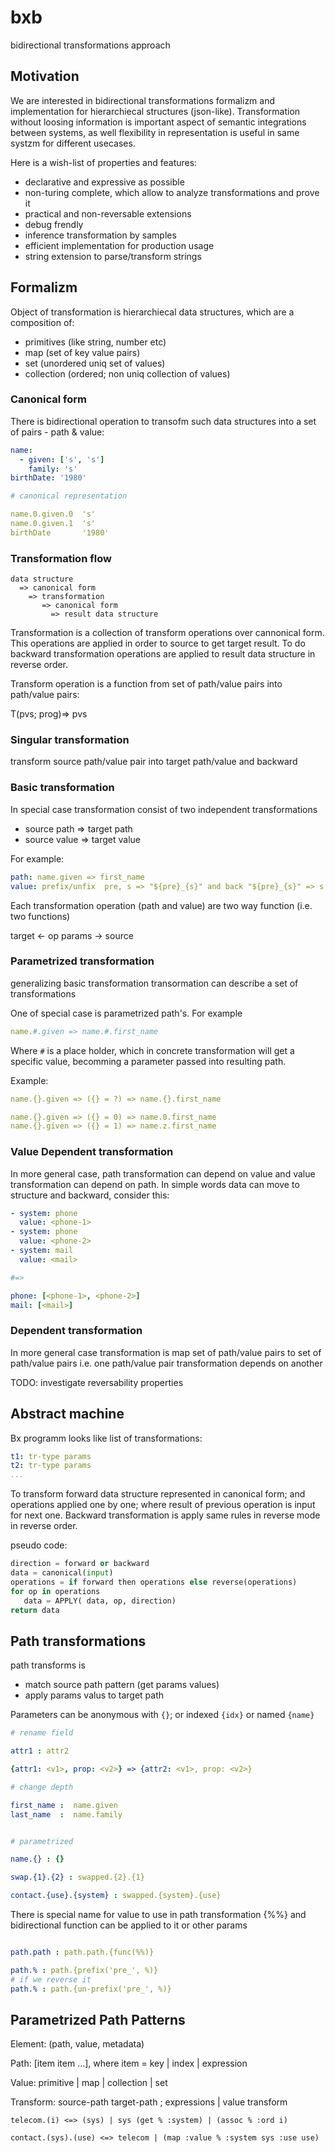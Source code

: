 # bxb

bidirectional transformations approach


## Motivation

We are interested in bidirectional transformations formalizm and implementation for
hierarchiecal structures (json-like). Transformation without loosing information is 
important aspect of semantic integrations between systems, as well flexibility in 
representation is useful in same systzm for different usecases.

Here is a wish-list of properties and features:

* declarative and expressive as possible
* non-turing complete, which allow to analyze transformations and prove it
* practical and non-reversable extensions
* debug frendly
* inference transformation by samples
* efficient implementation for production usage
* string extension to parse/transform strings



## Formalizm

Object of transformation is hierarchiecal data structures, which
are a composition of:

* primitives (like string, number etc)
* map (set of key value pairs)
* set (unordered uniq set of values)
* collection (ordered; non uniq collection of values)

### Canonical form

There is bidirectional operation to transofm such data 
structures into a set of pairs - path & value:


```yaml
name:
  - given: ['s', 's']
    family: 's'
birthDate: '1980'

# canonical representation

name.0.given.0  's'
name.0.given.1  's'
birthDate       '1980'
```

### Transformation flow

```
data structure 
  => canonical form 
    => transformation 
       => canonical form 
         => result data structure
```

Transformation is a collection of transform operations over cannonical form.
This operations are applied in order to source to get target result.
To do backward transformation operations are applied to result data structure
in reverse order.

Transform operation is a function from set of path/value pairs 
into path/value pairs:

T(pvs; prog)=> pvs

### Singular transformation

transform source path/value pair into target path/value and backward

### Basic transformation

In special case transformation consist of two independent  transformations

* source path => target path
* source value => target value

For example:

```yaml
path: name.given => first_name
value: prefix/unfix  pre, s => "${pre}_{s}" and back "${pre}_{s}" => s
```

Each transformation operation (path and value) are two way function (i.e. two functions)

target <- op params -> source

### Parametrized transformation

generalizing basic transformation transormation can describe a 
set of transformations

One of special case is parametrized path's. For example

```yaml
name.#.given => name.#.first_name
```
Where `#` is a place holder, which in concrete transformation will get
a specific value, becomming a parameter passed into resulting path.

Example:

```yaml
name.{}.given => ({} = ?) => name.{}.first_name

name.{}.given => ({} = 0) => name.0.first_name
name.{}.given => ({} = 1) => name.z.first_name
```

### Value Dependent transformation

In more general case, path transformation can depend on value and value transformation can depend on path.
In simple words data can move to structure and backward, consider this:

```yaml
- system: phone
  value: <phone-1>
- system: phone
  value: <phone-2>
- system: mail
  value: <mail>

#=>

phone: [<phone-1>, <phone-2>]
mail: [<mail>]

```

###  Dependent transformation

In more general case transformation is map set of path/value pairs to set of path/value pairs
i.e. one path/value pair transformation depends on another

TODO: investigate reversability properties


## Abstract machine

Bx programm looks like list of transformations:

```yaml
t1: tr-type params
t2: tr-type params
...

```

To transform forward data structure represented in
canonical form; and operations applied one by one; where result of previous
operation is input for next one.
Backward transformation is apply same rules in reverse mode in reverse order.

pseudo code:

```py
direction = forward or backward
data = canonical(input)
operations = if forward then operations else reverse(operations)
for op in operations
   data = APPLY( data, op, direction)
return data
```


## Path transformations

path transforms is

* match source path pattern (get params values)
* apply params valus to target path

Parameters can be anonymous with `{}`; or indexed `{idx}` or named `{name}`

```yaml
# rename field

attr1 : attr2

{attr1: <v1>, prop: <v2>} => {attr2: <v1>, prop: <v2>}

# change depth

first_name :  name.given
last_name  :  name.family


# parametrized

name.{} : {}

swap.{1}.{2} : swapped.{2}.{1}

contact.{use}.{system} : swapped.{system}.{use}

```
There is special name for value to use in path transformation {%%} and bidirectional function can be applied to it or other params

```yaml

path.path : path.path.{func(%%)}

path.% : path.{prefix('pre_', %)}
# if we reverse it
path.% : path.{un-prefix('pre_', %)}

```


## Parametrized Path Patterns

Element:     (path, value, metadata)

Path:        [item item ...], where item = key | index | expression

Value:       primitive | map | collection | set

Transform:   source-path target-path ; expressions | value transform


```
telecom.(i) <=> (sys) | sys (get % :system) | (assoc % :ord i)

contact.(sys).(use) <=> telecom | (map :value % :system sys :use use)

```

